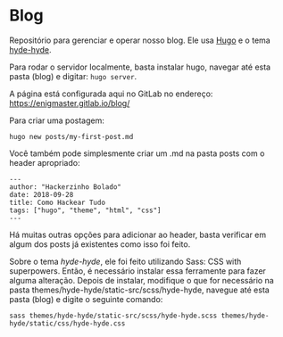 # Blog

Repositório para gerenciar e operar nosso blog. Ele usa
[Hugo](https://gohugo.io/) e o tema 
[hyde-hyde](https://themes.gohugo.io/hyde-hyde/).

Para rodar o servidor localmente, basta instalar hugo, navegar até esta pasta (blog)
e digitar: ```hugo server```.

A página está configurada aqui no GitLab no endereço: https://enigmaster.gitlab.io/blog/

Para criar uma postagem:
```
hugo new posts/my-first-post.md
```
Você também pode simplesmente criar um .md na pasta posts com o header apropriado:
```
---
author: "Hackerzinho Bolado"
date: 2018-09-28
title: Como Hackear Tudo
tags: ["hugo", "theme", "html", "css"]
---
```
Há muitas outras opções para adicionar ao header, basta verificar em algum dos posts já existentes como isso foi feito.

Sobre o tema *hyde-hyde*, ele foi feito utilizando Sass: CSS with superpowers. Então, é necessário instalar essa ferramente para
fazer alguma alteração. Depois de instalar, modifique o que for necessário na pasta themes/hyde-hyde/static-src/scss/hyde-hyde, navegue
até esta pasta (blog) e digite o seguinte comando:
```
sass themes/hyde-hyde/static-src/scss/hyde-hyde.scss themes/hyde-hyde/static/css/hyde-hyde.css
```